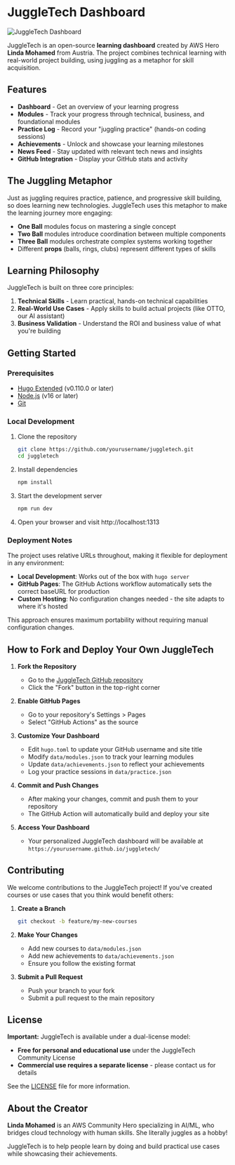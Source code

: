 # JuggleTech Dashboard

![JuggleTech Dashboard](https://via.placeholder.com/800x400?text=JuggleTech+Dashboard)

JuggleTech is an open-source **learning dashboard** created by AWS Hero **Linda Mohamed** from Austria. The project combines technical learning with real-world project building, using juggling as a metaphor for skill acquisition.

## Features

- **Dashboard** - Get an overview of your learning progress
- **Modules** - Track your progress through technical, business, and foundational modules
- **Practice Log** - Record your "juggling practice" (hands-on coding sessions)
- **Achievements** - Unlock and showcase your learning milestones
- **News Feed** - Stay updated with relevant tech news and insights
- **GitHub Integration** - Display your GitHub stats and activity

## The Juggling Metaphor

Just as juggling requires practice, patience, and progressive skill building, so does learning new technologies. JuggleTech uses this metaphor to make the learning journey more engaging:

- **One Ball** modules focus on mastering a single concept
- **Two Ball** modules introduce coordination between multiple components
- **Three Ball** modules orchestrate complex systems working together
- Different **props** (balls, rings, clubs) represent different types of skills

## Learning Philosophy

JuggleTech is built on three core principles:

1. **Technical Skills** - Learn practical, hands-on technical capabilities
2. **Real-World Use Cases** - Apply skills to build actual projects (like OTTO, our AI assistant)
3. **Business Validation** - Understand the ROI and business value of what you're building

## Getting Started

### Prerequisites

- [Hugo Extended](https://gohugo.io/installation/) (v0.110.0 or later)
- [Node.js](https://nodejs.org/) (v16 or later)
- [Git](https://git-scm.com/)

### Local Development

1. Clone the repository
   ```bash
   git clone https://github.com/yourusername/juggletech.git
   cd juggletech
   ```

2. Install dependencies
   ```bash
   npm install
   ```

3. Start the development server
   ```bash
   npm run dev
   ```

4. Open your browser and visit http://localhost:1313

### Deployment Notes

The project uses relative URLs throughout, making it flexible for deployment in any environment:

- **Local Development**: Works out of the box with `hugo server`
- **GitHub Pages**: The GitHub Actions workflow automatically sets the correct baseURL for production
- **Custom Hosting**: No configuration changes needed - the site adapts to where it's hosted

This approach ensures maximum portability without requiring manual configuration changes.

## How to Fork and Deploy Your Own JuggleTech

1. **Fork the Repository**
   - Go to the [JuggleTech GitHub repository](https://github.com/yourusername/juggletech)
   - Click the "Fork" button in the top-right corner

2. **Enable GitHub Pages**
   - Go to your repository's Settings > Pages
   - Select "GitHub Actions" as the source

3. **Customize Your Dashboard**
   - Edit `hugo.toml` to update your GitHub username and site title
   - Modify `data/modules.json` to track your learning modules
   - Update `data/achievements.json` to reflect your achievements
   - Log your practice sessions in `data/practice.json`

4. **Commit and Push Changes**
   - After making your changes, commit and push them to your repository
   - The GitHub Action will automatically build and deploy your site

5. **Access Your Dashboard**
   - Your personalized JuggleTech dashboard will be available at `https://yourusername.github.io/juggletech/`

## Contributing

We welcome contributions to the JuggleTech project! If you've created courses or use cases that you think would benefit others:

1. **Create a Branch**
   ```bash
   git checkout -b feature/my-new-courses
   ```

2. **Make Your Changes**
   - Add new courses to `data/modules.json`
   - Add new achievements to `data/achievements.json`
   - Ensure you follow the existing format

3. **Submit a Pull Request**
   - Push your branch to your fork
   - Submit a pull request to the main repository

## License

**Important:** JuggleTech is available under a dual-license model:

- **Free for personal and educational use** under the JuggleTech Community License
- **Commercial use requires a separate license** - please contact us for details

See the [LICENSE](LICENSE) file for more information.

## About the Creator

**Linda Mohamed** is an AWS Community Hero specializing in AI/ML, who bridges cloud technology with human skills. She literally juggles as a hobby!

JuggleTech is to help people learn by doing and build practical use cases while showcasing their achievements.
